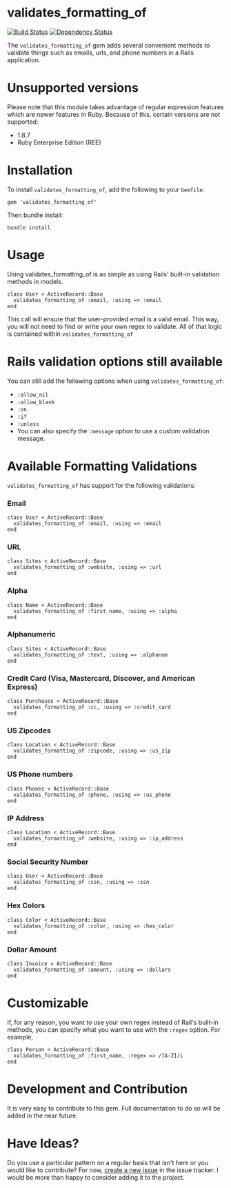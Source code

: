 # validates_formatting_of
[![Build Status](https://secure.travis-ci.org/mattdbridges/validates_formatting_of.png)](http://travis-ci.org/mattdbridges/validates_formatting_of)
[![Dependency Status](https://gemnasium.com/mattdbridges/validates_formatting_of.png?travis)](https://gemnasium.com/mattdbridges/validates_formatting_of)

The `validates_formatting_of` gem adds several convenient methods to validate things such as emails, urls, and phone numbers in a Rails application.

# Unsupported versions

Please note that this module takes advantage of regular expression features which are newer features in Ruby. Because of this, certain versions are not supported:

* 1.8.7
* Ruby Enterprise Edition (REE)

# Installation

To install `validates_formatting_of`, add the following to your `Gemfile`:

    gem 'validates_formatting_of'

Then bundle install:

    bundle install

# Usage

Using validates_formatting_of is as simple as using Rails' built-in validation methods in models.

    class User < ActiveRecord::Base
      validates_formatting_of :email, :using => :email
    end

This call will ensure that the user-provided email is a valid email. This way, you will not need to find or write your own regex to validate. All of that logic is contained within `validates_formatting_of`

# Rails validation options still available

You can still add the following options when using `validates_formatting_of`:

* `:allow_nil`
* `:allow_blank`
* `:on`
* `:if`
* `:unless`
* You can also specify the `:message` option to use a custom validation message.

# Available Formatting Validations

`validates_formatting_of` has support for the following validations:

### Email

    class User < ActiveRecord::Base
      validates_formatting_of :email, :using => :email
    end

### URL

    class Sites < ActiveRecord::Base
      validates_formatting_of :website, :using => :url
    end

### Alpha

    class Name < ActiveRecord::Base
      validates_formatting_of :first_name, :using => :alpha
    end

### Alphanumeric

    class Sites < ActiveRecord::Base
      validates_formatting_of :text, :using => :alphanum
    end

### Credit Card (Visa, Mastercard, Discover, and American Express)

    class Purchases < ActiveRecord::Base
      validates_formatting_of :cc, :using => :credit_card
    end

### US Zipcodes

    class Location < ActiveRecord::Base
      validates_formatting_of :zipcode, :using => :us_zip
    end

### US Phone numbers

    class Phones < ActiveRecord::Base
      validates_formatting_of :phone, :using => :us_phone
    end

### IP Address

    class Location < ActiveRecord::Base
      validates_formatting_of :website, :using => :ip_address
    end
### Social Security Number

    class User < ActiveRecord::Base
      validates_formatting_of :ssn, :using => :ssn
    end

### Hex Colors

    class Color < ActiveRecord::Base
      validates_formatting_of :color, :using => :hex_color
    end

### Dollar Amount

    class Invoice < ActiveRecord::Base
      validates_formatting_of :amount, :using => :dollars
    end

# Customizable

If, for any reason, you want to use your own regex instead of Rail's built-in methods, you can specify what you want to use with the `:regex` option. For example,


    class Person < ActiveRecord::Base
      validates_formatting_of :first_name, :regex => /[A-Z]/i
    end

# Development and Contribution

It is very easy to contribute to this gem. Full documentation to do so will be added in the near future.

# Have Ideas?

Do you use a particular pattern on a regular basis that isn't here or you would like to contribute? For now, [create a new issue](https://github.com/mattdbridges/validates_formatting_of/issues/new) in the issue tracker. I would be more than happy to consider adding it to the project.

